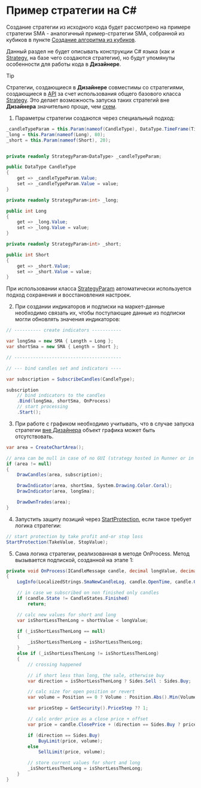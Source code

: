 # Пример стратегии на C\#

Создание стратегии из исходного кода будет рассмотрено на примере стратегии SMA \- аналогичный пример\-стратегии SMA, собранной из кубиков в пункте [Создание алгоритма из кубиков](../../using_visual_designer/first_strategy.md).

Данный раздел не будет описывать конструкции C# языка (как и [Strategy](../../../../api/strategies.md), на базе чего создаются стратегии), но будут упомянуты особенности для работы кода в **Дизайнере**.

> [!TIP]
> Стратегии, создающиеся в **Дизайнере** совместимы со стратегиями, создающиеся в [API](../../../../api.md) за счет использования общего базового класса [Strategy](../../../../api/strategies.md). Это делает возможность запуска таких стратегий вне **Дизайнера** значительно проще, чем [схем](../../../live_execution/running_strategies_outside_of_designer.md).

1. Параметры стратегии создаются через специальный подход:

```cs
_candleTypeParam = this.Param(nameof(CandleType), DataType.TimeFrame(TimeSpan.FromMinutes(1)));
_long = this.Param(nameof(Long), 80);
_short = this.Param(nameof(Short), 20);


private readonly StrategyParam<DataType> _candleTypeParam;

public DataType CandleType
{
	get => _candleTypeParam.Value;
	set => _candleTypeParam.Value = value;
}

private readonly StrategyParam<int> _long;

public int Long
{
	get => _long.Value;
	set => _long.Value = value;
}

private readonly StrategyParam<int> _short;

public int Short
{
	get => _short.Value;
	set => _short.Value = value;
}
```

При использовании класса [StrategyParam](xref:StockSharp.Algo.Strategies.StrategyParam`1) автоматически используется подход сохранения и восстановления настроек.

2. При создании индикаторов и подписки на маркет-данные необходимо связать их, чтобы поступающие данные из подписки могли обновлять значения индикаторов:

```cs
// ---------- create indicators -----------

var longSma = new SMA { Length = Long };
var shortSma = new SMA { Length = Short };

// ----------------------------------------

// --- bind candles set and indicators ----

var subscription = SubscribeCandles(CandleType);

subscription
	// bind indicators to the candles
	.Bind(longSma, shortSma, OnProcess)
	// start processing
	.Start();
```

3. При работе с графиком необходимо учитывать, что в случае запуска стратегии [вне Дизайнера](../../../live_execution/running_strategies_outside_of_designer.md) объект графика может быть отсутствовать.

```cs
var area = CreateChartArea();

// area can be null in case of no GUI (strategy hosted in Runner or in own console app)
if (area != null)
{
	DrawCandles(area, subscription);

	DrawIndicator(area, shortSma, System.Drawing.Color.Coral);
	DrawIndicator(area, longSma);

	DrawOwnTrades(area);
}
```

4. Запустить защиту позиций через [StartProtection](xref:StockSharp.Algo.Strategies.Strategy.StartProtection), если такое требует логика стратегии:

```cs
// start protection by take profit and-or stop loss
StartProtection(TakeValue, StopValue);
```

5. Сама логика стратегии, реализованная в методе OnProcess. Метод вызывается подпиской, созданной на этапе 1:

```cs
private void OnProcess(ICandleMessage candle, decimal longValue, decimal shortValue)
{
	LogInfo(LocalizedStrings.SmaNewCandleLog, candle.OpenTime, candle.OpenPrice, candle.HighPrice, candle.LowPrice, candle.ClosePrice, candle.TotalVolume, candle.SecurityId);

	// in case we subscribed on non finished only candles
	if (candle.State != CandleStates.Finished)
		return;

	// calc new values for short and long
	var isShortLessThenLong = shortValue < longValue;

	if (_isShortLessThenLong == null)
	{
		_isShortLessThenLong = isShortLessThenLong;
	}
	else if (_isShortLessThenLong != isShortLessThenLong)
	{
		// crossing happened

		// if short less than long, the sale, otherwise buy
		var direction = isShortLessThenLong ? Sides.Sell : Sides.Buy;

		// calc size for open position or revert
		var volume = Position == 0 ? Volume : Position.Abs().Min(Volume) * 2;

		var priceStep = GetSecurity().PriceStep ?? 1;

		// calc order price as a close price + offset
		var price = candle.ClosePrice + (direction == Sides.Buy ? priceStep : -priceStep);

		if (direction == Sides.Buy)
			BuyLimit(price, volume);
		else
			SellLimit(price, volume);

		// store current values for short and long
		_isShortLessThenLong = isShortLessThenLong;
	}
}
```
